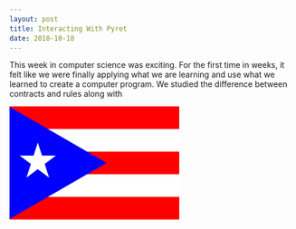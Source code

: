 ```yaml
---
layout: post
title: Interacting With Pyret
date: 2018-10-18
---
```


This week in computer science was exciting. For the first time in weeks, it felt like we were finally applying what we are learning and use what we learned to create a computer program. We studied the difference between contracts and rules along with 


![My Flag](images/FLAG.png/)
